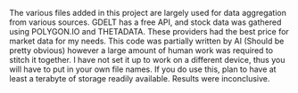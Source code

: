 The various files added in this project are largely used for data aggregation from various sources. GDELT has a free API, and stock data was gathered using POLYGON.IO and THETADATA. These providers had the best price for market data for my needs. This code was partially written by AI (Should be pretty obvious) however a large amount of human work was required to stitch it together. I have not set it up to work on a different device, thus you will have to put in your own file names. If you do use this, plan to have at least a terabyte of storage readily available. Results were inconclusive.
